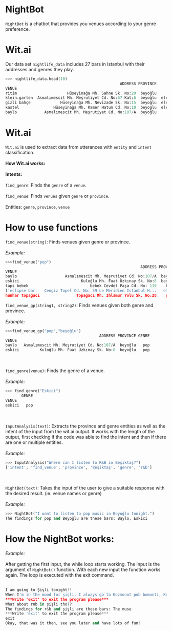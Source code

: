 # NightBot
`NightBot` is a chatbot that provides you venues according to your genre preference.
# Wit.ai
Our data set `nightlife_data` includes 27 bars in Istanbul with their addresses and genres they play.
```python
>>> nightlife_data.head(10)
                                                  ADDRESS PROVINCE       GENRE
VENUE
ritim                      Hüseyinağa Mh. Sahne Sk. No:20  beyoğlu       latin
klein.garten  Asmalımescit Mh. Meşrutiyet Cd. No:67 Kat:6  beyoğlu  electronic
gizli bahçe             Hüseyinağa Mh. Nevizade Sk. No:15  beyoğlu  electronic
kastel               Hüseyinağa Mh. Kamer Hatun Cd. No:10  beyoğlu  electronic
baylo            Asmalımescit Mh. Meşrutiyet Cd. No:107/A  beyoğlu         pop
```
# Wit.ai
`Wit.ai` is used to extract data from utterances with `entity` and `intent` classification. 
<br></br>
<b>How Wit.ai works:</b>
<br></br>
  <b>Intents:</b> 
  <br></br>
  `find_genre`: Finds the `genre` of a `venue`.
  <br></br>
   `find_venue`: Finds `venues` given `genre` or `province`.
   <br></br>
  Entities: `genre`, `province`, `venue`
# How to use functions
`find_venue(string)`: Finds venues given genre or province.
<br></br>
<i> Example: </i>
```python
>>>find_venue("pop")
                                                           ADDRESS PROVINCE GENRE
VENUE
baylo                     Asmalımescit Mh. Meşrutiyet Cd. No:107/A  beyoğlu   pop
eskici                           Kuloğlu Mh. Fuat Uzkınay Sk. No:8  beyoğlu   pop
taps bebek                           bebek Cevdet Paşa Cd. No: 119    bebek   pop
l'eclipse bar    Cengiz Topel Cd. No: 39 Le Meridien Istanbul H...   etiler   pop
hunhar topağacı                Topağacı Mh. Ihlamur Yolu Sk. No:28    şişli   pop
```
`find_venue_gp(string1, string2)`: Finds venues given both genre and province.
<br></br>
<i> Example: </i>
```python
>>>find_venue_gp("pop","beyoğlu")
                                         ADDRESS PROVINCE GENRE
VENUE
baylo   Asmalımescit Mh. Meşrutiyet Cd. No:107/A  beyoğlu   pop
eskici         Kuloğlu Mh. Fuat Uzkınay Sk. No:8  beyoğlu   pop
```
<br></br>
`find_genre(venue)`: Finds the genre of a venue.
<br></br>
<i> Example: </i>
```python
>>> find_genre("Eskici")
       GENRE
VENUE
eskici   pop
```
<br></br>
`InputAnalysis(text)`: Extracts the province and genre entities as well as the intent of the input from the wit.ai output. It works with the length of the output, first checking if the code was able to find the intent and then if there are one or multiple entities.
<br></br>
<i> Example: </i>
```python
>>> InputAnalysis("Where can I listen to R&B in Beşiktaş?")
['intent', 'find_venue', 'province', 'Beşiktaş', 'genre', 'r&b']
```
<br></br>
`NightBot(text)`: Takes the input of the user to give a suitable response with the desired result. (ie. venue names or genre)
<br></br>
<i> Example: </i>
```python
>>> NightBot("I want to listen to pop music in Beyoğlu tonight.")
The findings for pop and Beyoğlu are these bars: Baylo, Eskici
```
# How the NightBot works:
<i> Example: </i>
<br></br>
After getting the first input, the while loop starts working. The input is the argument of `NightBot()` function. With each new input the function works again. 
The loop is executed with the exit command.
<br></br>
```python
I am going to Şişli tonight!!
When I'm in the mood for şişli, I always go to Kozmonot pub bomonti, Kozmonot pub topağacı, Divine brasserie & jazz club, Hunhar topağacı, The muse, Wu bomonti.
***Write 'exit' to exit the program please***
What about rnb in şişli tho??
The findings for r&b and şişli are these bars: The muse
***Write 'exit' to exit the program please***
exit
Okay, that was it then, see you later and have lots of fun!
```
